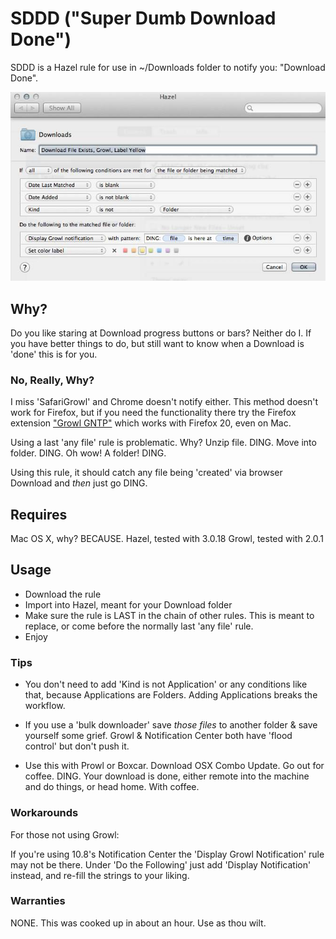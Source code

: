# SDDD ("Super Dumb Download Done") #


SDDD is a Hazel rule for use in ~/Downloads folder to notify you: "Download Done". 

![SDDD](README.jpg)

## Why?

Do you like staring at Download progress buttons or bars? Neither do I. If you have better things to do, but still want to know when a Download is 'done' this is for you.

### No, Really, Why?

I miss 'SafariGrowl' and Chrome doesn't notify either. This method doesn't work for Firefox, but if you need the functionality there try the Firefox extension ["Growl GNTP"](https://addons.mozilla.org/en-US/firefox/addon/growlgntp/) which works with Firefox 20, even on Mac.

Using a last 'any file' rule is problematic. Why? Unzip file. DING. Move into folder. DING. Oh wow! A folder! DING. 

Using this rule, it should catch any file being 'created' via browser Download and *then* just go DING.

## Requires

Mac OS X, why? BECAUSE.
Hazel, tested with 3.0.18
Growl, tested with 2.0.1

## Usage

- Download the rule
- Import into Hazel, meant for your Download folder
- Make sure the rule is LAST in the chain of other rules. This is meant to replace, or come before the normally last 'any file' rule.
- Enjoy

### Tips

- You don't need to add 'Kind is not Application' or any conditions like that, because Applications are Folders. Adding Applications breaks the workflow.

- If you use a 'bulk downloader' save *those files* to another folder & save yourself some grief. Growl & Notification Center both have 'flood control' but don't push it.

- Use this with Prowl or Boxcar. Download OSX Combo Update. Go out for coffee. DING. Your download is done, either remote into the machine and do things, or head home. With coffee.

### Workarounds

For those not using Growl:

If you're using 10.8's Notification Center the 'Display Growl Notification' rule may not be there. Under 'Do the Following' just add 'Display Notification' instead, and re-fill the strings to your liking.

### Warranties

NONE. This was cooked up in about an hour. Use as thou wilt.





